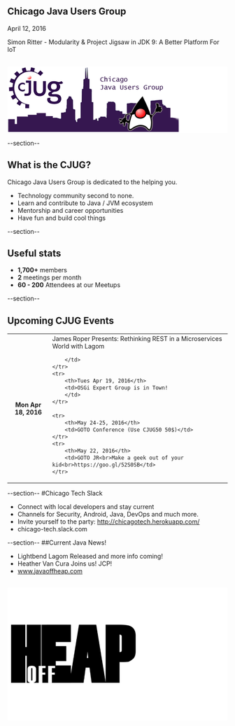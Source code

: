 ## Chicago Java Users Group

April 12, 2016

Simon Ritter - Modularity & Project Jigsaw in JDK 9: A Better Platform For IoT
<div style="background-color: white; margin-top: 30px;">
	<img src="images/cjug.gif" style="border: none; box-shadow: none;"/>
</div>

--section--
## What is the CJUG?
Chicago Java Users Group is dedicated to the helping you.

* Technology community second to none.
* Learn and contribute to Java / JVM ecosystem
* Mentorship and career opportunities
* Have fun and build cool things

--section--

## Useful stats

* **1,700+** members
* **2** meetings per month
* **60 - 200** Attendees at our Meetups

--section--

## Upcoming CJUG Events

<table class="upcoming-events">
	<tr>
		<th>Mon Apr 18, 2016</th>
		<td>James Roper Presents: Rethinking REST in a Microservices World with Lagom

		</td>
	</tr>
	<tr>
		<th>Tues Apr 19, 2016</th>
		<td>OSGi Expert Group is in Town!
		</td>
	</tr>

	<tr>
		<th>May 24-25, 2016</th>
		<td>GOTO Conference (Use CJUG50 50$)</td>
	</tr>
	<tr>
		<th>May 22, 2016</th>
		<td>GOTO JR<br>Make a geek out of your kid<br>https://goo.gl/52S0SB</td>
	</tr>	
</table>


--section--
#Chicago Tech Slack
* Connect with local developers and stay current
* Channels for Security, Android, Java, DevOps and much more.
* Invite yourself to the party: http://chicagotech.herokuapp.com/
* chicago-tech.slack.com


--section--
##Current Java News!
* Lightbend Lagom Released and more info coming!
* Heather Van Cura Joins us!  JCP!
* www.javaoffheap.com

<div style="background-color: white; margin-top: 30px;">
	<img src="images/offheap.png" style="border: none; box-shadow: none;" width=300 height=300/>
</div>


